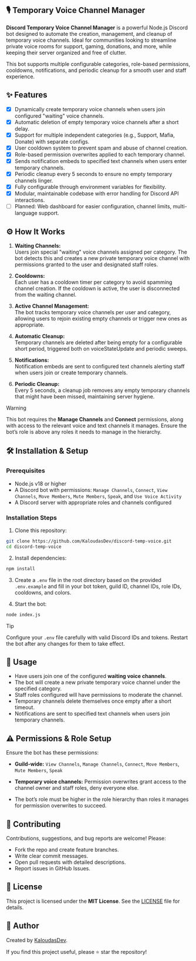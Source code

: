 ## 🎙️ Temporary Voice Channel Manager

**Discord Temporary Voice Channel Manager** is a powerful Node.js Discord bot designed to automate the creation, management, and cleanup of temporary voice channels. Ideal for communities looking to streamline private voice rooms for support, gaming, donations, and more, while keeping their server organized and free of clutter.

This bot supports multiple configurable categories, role-based permissions, cooldowns, notifications, and periodic cleanup for a smooth user and staff experience.

## ✨ Features

* [x] Dynamically create temporary voice channels when users join configured "waiting" voice channels.
* [x] Automatic deletion of empty temporary voice channels after a short delay.
* [x] Support for multiple independent categories (e.g., Support, Mafia, Donate) with separate configs.
* [x] User cooldown system to prevent spam and abuse of channel creation.
* [x] Role-based permission overwrites applied to each temporary channel.
* [x] Sends notification embeds to specified text channels when users enter temporary channels.
* [x] Periodic cleanup every 5 seconds to ensure no empty temporary channels linger.
* [x] Fully configurable through environment variables for flexibility.
* [x] Modular, maintainable codebase with error handling for Discord API interactions.
* [ ] Planned: Web dashboard for easier configuration, channel limits, multi-language support.

## ⚙️ How It Works

1. **Waiting Channels:**  
   Users join special "waiting" voice channels assigned per category. The bot detects this and creates a new private temporary voice channel with permissions granted to the user and designated staff roles.

2. **Cooldowns:**  
   Each user has a cooldown timer per category to avoid spamming channel creation. If the cooldown is active, the user is disconnected from the waiting channel.

3. **Active Channel Management:**  
   The bot tracks temporary voice channels per user and category, allowing users to rejoin existing empty channels or trigger new ones as appropriate.

4. **Automatic Cleanup:**  
   Temporary channels are deleted after being empty for a configurable short period, triggered both on voiceStateUpdate and periodic sweeps.

5. **Notifications:**  
   Notification embeds are sent to configured text channels alerting staff when users join or create temporary channels.

6. **Periodic Cleanup:**  
   Every 5 seconds, a cleanup job removes any empty temporary channels that might have been missed, maintaining server hygiene.

> [!WARNING]  
> This bot requires the **Manage Channels** and **Connect** permissions, along with access to the relevant voice and text channels it manages. Ensure the bot’s role is above any roles it needs to manage in the hierarchy.

## 🛠️ Installation & Setup

### Prerequisites

- Node.js v18 or higher
- A Discord bot with permissions: `Manage Channels`, `Connect`, `View Channels`, `Move Members`, `Mute Members`, `Speak`, and `Use Voice Activity`
- A Discord server with appropriate roles and channels configured

### Installation Steps

1. Clone this repository:

```bash
git clone https://github.com/KaloudasDev/discord-temp-voice.git
cd discord-temp-voice
```

2. Install dependencies:

```bash
npm install
```

3. Create a `.env` file in the root directory based on the provided `.env.example` and fill in your bot token, guild ID, channel IDs, role IDs, cooldowns, and colors.

4. Start the bot:

```bash
node index.js
```

> [!TIP]  
> Configure your `.env` file carefully with valid Discord IDs and tokens. Restart the bot after any changes for them to take effect.

## 🔎 Usage

* Have users join one of the configured **waiting voice channels**.
* The bot will create a new private temporary voice channel under the specified category.
* Staff roles configured will have permissions to moderate the channel.
* Temporary channels delete themselves once empty after a short timeout.
* Notifications are sent to specified text channels when users join temporary channels.

## ⚠️ Permissions & Role Setup

Ensure the bot has these permissions:

* **Guild-wide:**
  `View Channels`, `Manage Channels`, `Connect`, `Move Members`, `Mute Members`, `Speak`

* **Temporary voice channels:**
  Permission overwrites grant access to the channel owner and staff roles, deny everyone else.

* The bot’s role must be higher in the role hierarchy than roles it manages for permission overwrites to succeed.

## 📣 Contributing

Contributions, suggestions, and bug reports are welcome! Please:

* Fork the repo and create feature branches.
* Write clear commit messages.
* Open pull requests with detailed descriptions.
* Report issues in GitHub Issues.

## 📜 License

This project is licensed under the **MIT License**. See the [LICENSE](LICENSE) file for details.

## 👤 Author

Created by [KaloudasDev](https://github.com/KaloudasDev).

If you find this project useful, please ⭐ star the repository!
